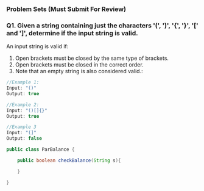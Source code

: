 ### Problem Sets (Must Submit For Review)

### Q1. Given a string containing just the characters '(', ')', '{', '}', '[' and ']', determine if the input string is valid.

An input string is valid if:

1. Open brackets must be closed by the same type of brackets.
2. Open brackets must be closed in the correct order.
3. Note that an empty string is also considered valid.:

```java
//Example 1:
Input: "()"
Output: true

//Example 2: 
Input: "()[]{}"
Output: true

//Example 3
Input: "(]"
Output: false
```

```java
public class ParBalance {

    public boolean checkBalance(String s){

    }

}
```